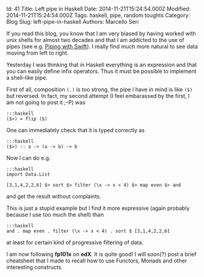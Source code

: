 Id: 41
Title: Left pipe in Haskell
Date: 2014-11-21T15:24:54.000Z
Modified: 2014-11-21T15:24:54.000Z
Tags: haskell, pipe, random toughts
Category: Blog
Slug: left-pipe-in-haskell
Authors: Marcello Seri

If you read this blog, you know that I am very biased by having worked with unix shells for almost two decades and that I am addicted to the use of pipes (see e.g. [Piping with Swift](http://www.mseri.me/piping-with-swift/)). I really find much more natural to see data moving from left to right.

Yesterday I was thinking that in Haskell everything is an expression and that you can easily define infix operators. Thus it must be possible to implement a shell-like pipe.

First of all, composition `(.)` is too strong, the pipe I have in mind is like `($)` but reversed. In fact, my second attempt (I feel embarassed by the first, I am not going to post it ;-P) was

    :::haskell
    ($>) = flip ($)

One can immediately check that it is typed correctly as 

    :::haskell
    ($>) :: a -> (a -> b) -> b

Now I can do e.g.

    :::haskell
    import Data.List

    [3,1,4,2,2,6] $> sort $> filter (\x -> x < 4) $> map even $> and

and get the result without complaints.

This is just a stupid example but I find it more expressive (again probably because I use too much the shell) than

    :::haskell
    and . map even . filter (\x -> x < 4) . sort $ [3,1,4,2,2,6]

at least for certain kind of progressive filtering of data.

I am now following **fp101x** on **edX**. It is quite good! I will soon(?) post a brief cheatsheet that I made to recall how to use Functors, Monads and other interesting constructs.